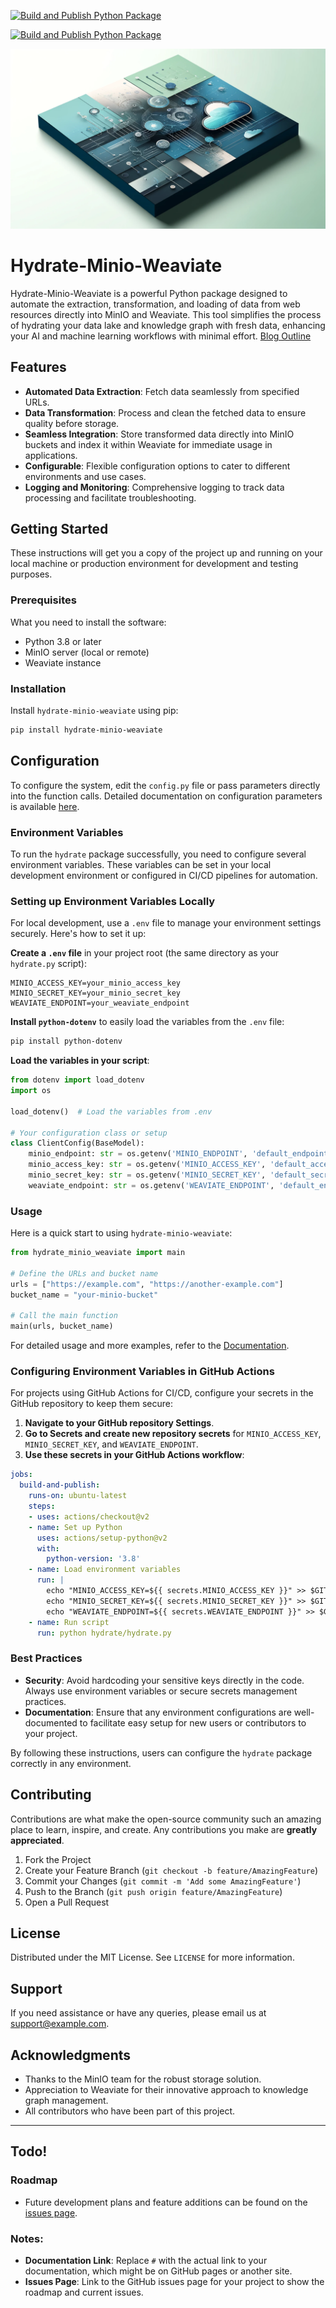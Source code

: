 [![Build and Publish Python Package](https://github.com/Cdaprod/hydrate/actions/workflows/push-to-pypi.yml/badge.svg)](https://github.com/Cdaprod/hydrate/actions/workflows/push-to-pypi.yml)

[![Build and Publish Python Package](https://github.com/Cdaprod/hydrate/actions/workflows/push-to-pypi.yml/badge.svg)](https://github.com/Cdaprod/hydrate/actions/workflows/push-to-pypi.yml)

![](/docs/images/photo.webp)

# Hydrate-Minio-Weaviate
Hydrate-Minio-Weaviate is a powerful Python package designed to automate the extraction, transformation, and loading of data from web resources directly into MinIO and Weaviate. This tool simplifies the process of hydrating your data lake and knowledge graph with fresh data, enhancing your AI and machine learning workflows with minimal effort. [Blog Outline](/BLOG.md)

## Features

- **Automated Data Extraction**: Fetch data seamlessly from specified URLs.
- **Data Transformation**: Process and clean the fetched data to ensure quality before storage.
- **Seamless Integration**: Store transformed data directly into MinIO buckets and index it within Weaviate for immediate usage in applications.
- **Configurable**: Flexible configuration options to cater to different environments and use cases.
- **Logging and Monitoring**: Comprehensive logging to track data processing and facilitate troubleshooting.

## Getting Started

These instructions will get you a copy of the project up and running on your local machine or production environment for development and testing purposes.

### Prerequisites

What you need to install the software:

- Python 3.8 or later
- MinIO server (local or remote)
- Weaviate instance

### Installation

Install `hydrate-minio-weaviate` using pip:

```bash
pip install hydrate-minio-weaviate
```

## Configuration

To configure the system, edit the `config.py` file or pass parameters directly into the function calls. Detailed documentation on configuration parameters is available [here](#).

### Environment Variables

To run the `hydrate` package successfully, you need to configure several environment variables. These variables can be set in your local development environment or configured in CI/CD pipelines for automation.

### Setting up Environment Variables Locally

For local development, use a `.env` file to manage your environment settings securely. Here's how to set it up:

**Create a `.env` file** in your project root (the same directory as your `hydrate.py` script):
 
```plaintext
MINIO_ACCESS_KEY=your_minio_access_key
MINIO_SECRET_KEY=your_minio_secret_key
WEAVIATE_ENDPOINT=your_weaviate_endpoint
```
**Install `python-dotenv`** to easily load the variables from the `.env` file:

```bash
pip install python-dotenv
```

**Load the variables in your script**:

```python
from dotenv import load_dotenv
import os

load_dotenv()  # Load the variables from .env

# Your configuration class or setup
class ClientConfig(BaseModel):
    minio_endpoint: str = os.getenv('MINIO_ENDPOINT', 'default_endpoint')
    minio_access_key: str = os.getenv('MINIO_ACCESS_KEY', 'default_access_key')
    minio_secret_key: str = os.getenv('MINIO_SECRET_KEY', 'default_secret_key')
    weaviate_endpoint: str = os.getenv('WEAVIATE_ENDPOINT', 'default_endpoint')
```

### Usage

Here is a quick start to using `hydrate-minio-weaviate`:

```python
from hydrate_minio_weaviate import main

# Define the URLs and bucket name
urls = ["https://example.com", "https://another-example.com"]
bucket_name = "your-minio-bucket"

# Call the main function
main(urls, bucket_name)
```

For detailed usage and more examples, refer to the [Documentation](#).

### Configuring Environment Variables in GitHub Actions

For projects using GitHub Actions for CI/CD, configure your secrets in the GitHub repository to keep them secure:

1. **Navigate to your GitHub repository Settings**.
2. **Go to Secrets and create new repository secrets** for `MINIO_ACCESS_KEY`, `MINIO_SECRET_KEY`, and `WEAVIATE_ENDPOINT`.
3. **Use these secrets in your GitHub Actions workflow**:
 
```yaml
jobs:
  build-and-publish:
    runs-on: ubuntu-latest
    steps:
    - uses: actions/checkout@v2
    - name: Set up Python
      uses: actions/setup-python@v2
      with:
        python-version: '3.8'
    - name: Load environment variables
      run: |
        echo "MINIO_ACCESS_KEY=${{ secrets.MINIO_ACCESS_KEY }}" >> $GITHUB_ENV
        echo "MINIO_SECRET_KEY=${{ secrets.MINIO_SECRET_KEY }}" >> $GITHUB_ENV
        echo "WEAVIATE_ENDPOINT=${{ secrets.WEAVIATE_ENDPOINT }}" >> $GITHUB_ENV
    - name: Run script
      run: python hydrate/hydrate.py
```

### Best Practices

- **Security**: Avoid hardcoding your sensitive keys directly in the code. Always use environment variables or secure secrets management practices.
- **Documentation**: Ensure that any environment configurations are well-documented to facilitate easy setup for new users or contributors to your project.

By following these instructions, users can configure the `hydrate` package correctly in any environment.

## Contributing

Contributions are what make the open-source community such an amazing place to learn, inspire, and create. Any contributions you make are **greatly appreciated**.

1. Fork the Project
2. Create your Feature Branch (`git checkout -b feature/AmazingFeature`)
3. Commit your Changes (`git commit -m 'Add some AmazingFeature'`)
4. Push to the Branch (`git push origin feature/AmazingFeature`)
5. Open a Pull Request

## License

Distributed under the MIT License. See `LICENSE` for more information.

## Support

If you need assistance or have any queries, please email us at support@example.com.

## Acknowledgments

- Thanks to the MinIO team for the robust storage solution.
- Appreciation to Weaviate for their innovative approach to knowledge graph management.
- All contributors who have been part of this project.

--- 

## Todo!

### Roadmap

- Future development plans and feature additions can be found on the [issues page](#).

### Notes:
- **Documentation Link**: Replace `#` with the actual link to your documentation, which might be on GitHub pages or another site.
- **Issues Page**: Link to the GitHub issues page for your project to show the roadmap and current issues.